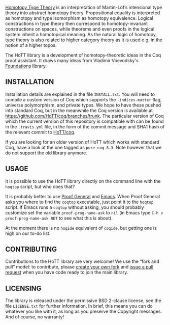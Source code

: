 [Homotopy Type Theory](http://homotopytypetheory.org/) is an interpretation of
Martin-Löf’s intensional type theory into abstract homotopy theory. Propositional equality
is interpreted as homotopy and type isomorphism as homotopy equivalence. Logical
constructions in type theory then correspond to homotopy-invariant constructions on
spaces, while theorems and even proofs in the logical system inherit a homotopical
meaning. As the natural logic of homotopy, type theory is also related to higher category
theory as it is used e.g. in the notion of a higher topos.

The HoTT library is a development of homotopy-theoretic ideas in the Coq proof assistant.
It draws many ideas from Vladimir Voevodsky's
[Foundations](https://github.com/vladimirias/Foundations) library.

## INSTALLATION

Installation details are explained in the file `INSTALL.txt`. You will need to compile a
custom version of Coq which supports the `-indices-matter` flag, universe polymorphism, and
private types. We hope to have these pushed into standard Coq, but in the meanwhile the
Coq version is available at https://github.com/HoTT/coq/branches/trunk.  The particular
version of Coq which the current version of this repository is compatible with can be
found in the `.travis.yml` file, in the form of the commit message and SHA1 hash of the
relevant commit to [HoTT/coq](https://github.com/HoTT/coq).

If you are looking for an older version of HoTT which works with standard Coq, have a look
at the one tagged as `pure-coq-8.3`. Note however that we do not support the old
library anymore.

## USAGE

It is possible to use the HoTT library directly on the command line with the `hoqtop`
script, but who does that?

It is probably better to use [Proof General](http://proofgeneral.inf.ed.ac.uk) and
[Emacs](http://www.gnu.org/software/emacs/). When Proof General asks you where to find the
`coqtop` executable, just point it to the `hoqtop` script. If Emacs runs a `coqtop`
without asking, you should probably customize set the variable `proof-prog-name-ask` to
`nil` (in Emacs type `C-h v proof-prog-name-ask RET` to see what this is about).

At the moment there is no `hoqide` equivalent of `coqide`, but getting one is high on our
to-do list.

## CONTRIBUTING

Contributions to the HoTT library are very welcome!  We use the “fork and pull” model:
to contribute, please [create your own fork](https://help.github.com/articles/fork-a-repo)
and [issue a pull request](https://help.github.com/articles/using-pull-requests) when
you have code ready to join the main library.

## LICENSING

The library is released under the permissive BSD 2-clause license, see the file
`LICENSE.txt` for further information. In brief, this means you can do whatever you like
with it, as long as you preserve the Copyright messages. And of course, no warranty!
